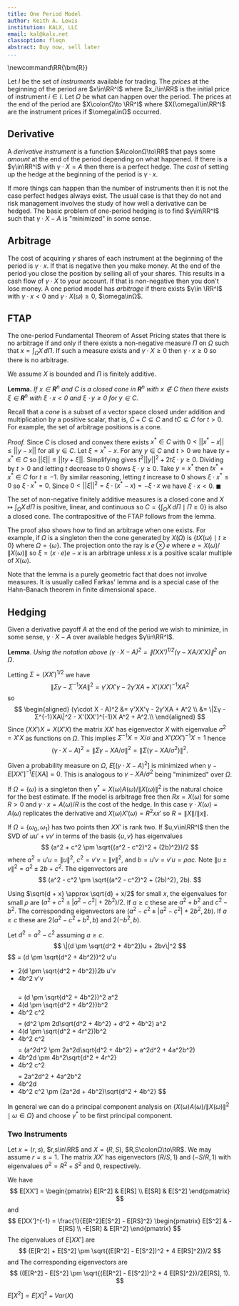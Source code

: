 ```yaml
---
title: One Period Model
author: Keith A. Lewis
institution: KALX, LLC
email: kal@kalx.net
classoption: fleqn
abstract: Buy now, sell later
...
```


\newcommand\RR{\bm{R}}

Let $I$ be the set of _instruments_ available for trading.
The _prices_ at the beginning of the period are $x\in\RR^I$ where $x_i\in\RR$ is the initial
price of instrument $i\in I$.
Let $Ω$ be what can happen over the period.
The prices at the end of the period are $X\colonΩ\to \RR^I$ where $X(\omega)\in\RR^I$
are the instrument prices if $\omega\inΩ$ occurred.

## Derivative

A _derivative instrument_ is a function $A\colonΩ\to\RR$ that pays some _amount_
at the end of the period depending on what happened.
If there is a $γ\in\RR^I$ with
$γ\cdot X = A$ then there is a perfect hedge. The _cost_ of
setting up the hedge at the beginning of the period is $γ\cdot x$.

If more things can happen than the number of instruments then it is not
the case perfect hedges always exist.  The usual case is that they do
not and risk management involves the study of how well a derivative can
be hedged.
The basic problem of one-period hedging is to find $γ\in\RR^I$ such that
$γ\cdot X - A$ is "minimized" in some sense.

## Arbitrage

The cost of acquiring $γ$ shares of each instrument at the beginning
of the period is $γ\cdot x$. If that is negative then you make money.
At the end of the period you close the position by selling all of your
shares.  This results in a cash flow of $γ\cdot X$ to your account.
If that is non-negative then you don't lose money.  A one period model
has _arbitrage_ if there exists $γ\in \RR^I$ with $γ\cdot x <
0$ and $γ\cdot X(\omega)\ge0$, $\omega\inΩ$.

## FTAP

The one-period Fundamental Theorem of Asset Pricing states that there is no
arbitrage if and only if there exists a non-negative measure $\Pi$ on $Ω$
such that $x = \int_Ω X\,d\Pi$. If such a measure exists and
$γ\cdot X\ge 0$ then $γ\cdot x \ge 0$ so there is no arbitrage.

We assume $X$ is bounded and $\Pi$ is finitely additive.

**Lemma.** _If $x\in\bm{R}^n$ and $C$ is a closed cone in
$\bm{R}^n$ with $x\not\in C$ then there exists $ξ\in\bm{R}^n$
with $ξ\cdot x < 0$ and $ξ\cdot y \ge0$ for $y\in C$._

Recall that a _cone_ is a subset of a vector space closed under addition
and multiplication by a positive scalar, that is, $C + C\subseteq C$
and $tC\subseteq C$ for $t > 0$.
For example, the set of arbitrage positions is a cone.

_Proof._ Since $C$ is closed and convex there exists $x^*\in C$ with
$0 < ||x^* - x|| \le ||y - x||$ for all $y\in C$.  Let $ξ = x^* - x$.
For any $y\in C$ and $t > 0$ we have $ty + x^*\in C$ so $||ξ|| \le ||ty + ξ||$. 
Simplifying gives $t^2||y||^2 + 2tξ\cdot y\ge 0$. 
Dividing by $t > 0$ and letting $t$ decrease to 0 shows $ξ\cdot y\ge 0$. 
Take $y = x^*$ then $tx^* + x^*\in C$ for $t \ge -1$. By similar reasoning,
letting $t$ increase to 0 shows $ξ\cdot x^*\le 0$ so $ξ\cdot x^* = 0$. 
Since $0 < ||ξ||^2 = ξ\cdot (x^* - x) = -ξ\cdot x$ we have $ξ\cdot x < 0$.
$\blacksquare$

The set of non-negative finitely additive measures is a closed
cone and $X\mapsto \int_Ω X\,d\Pi$ is positive, linear, and continuous
so $C = \{\int_Ω X\,d\Pi \mid \Pi\ge 0\}$ is also a closed cone.
The contrapositive of the FTAP follows from the lemma.

The proof also shows how to find an arbitrage when one exists.
For example, if $Ω$ is a singleton then the cone generated by $X(Ω)$
is $\{tX(ω)\mid t \ge 0\}$ where $Ω = \{ω\}$.  The projection onto the
ray is $e\otimes e$ where $e = X(ω)/\|X(ω)\|$ so $ξ = (x\cdot e)e - x$
is an arbitrage unless $x$ is a positive scalar multiple of $X(ω)$.

Note that the lemma is a purely geometric fact that does not involve measures.
It is usually called Farkas' lemma and is a special case of the Hahn-Banach theorem
in finite dimensional space.

## Hedging

Given a derivative payoff $A$ at the end of the period we wish to
minimize, in some sense, $γ\cdot X - A$ over available hedges $γ\in\RR^I$.

__Lemma__. _Using the notation above $(γ\cdot X - A)^2 = \|(XX')^{1/2}(γ - XA/X'X)\|^2$ on $Ω$_.

Letting $Σ = (XX')^{1/2}$ we have 
$$
	\|Σγ - Σ^{-1}XA\|^2 = γ'XX'γ - 2γ'XA + X'(XX')^{-1}X A^2
$$
so 
$$
\begin{aligned}
(γ\cdot X - A)^2 &= γ'XX'γ - 2γ'XA + A^2 \\
	&= \|Σγ - Σ^{-1}XA\|^2 - X'(XX')^{-1}X A^2 + A^2.\\
\end{aligned}
$$
Since $(XX')X = X(X'X)$ the matrix $XX'$ has eigenvector $X$ with eigenvalue $\sigma^2 = X'X$
as functions on $Ω$.
This implies $Σ^{-1}X = X/\sigma$ and $X'(XX')^{-1}X = 1$ hence
$$
	(γ\cdot X - A)^2 = \|Σ γ - XA/\sigma\|^2 = \|Σ(γ - XA/σ^2)\|^2.
$$

Given a probability measure on $Ω$, $E[(γ\cdot X - A)^2]$ is minimized
when $γ - E[XX']^{-1}E[XA] = 0$. This is analogous to $γ - XA/σ^2$
being "minimized" over $Ω$. 

If $Ω = \{ω\}$ is a singleton then $γ^* = X(ω)A(ω)/\|X(ω)\|^2$ is the natural choice for the
best estimate. If the model is arbitrage free then $Rx = X(ω)$ for some $R > 0$ and
$γ\cdot x = A(ω)/R$ is the cost of the hedge. In this case $γ\cdot X(ω) = A(ω)$ replicates the derivative
and $X(ω)X'(ω) = R^2xx'$ so $R = \|X\|/\|x\|$.

If $Ω = \{ω_0, ω_1\}$ has two points then $XX'$ is rank two.
If $u,v\in\RR^I$ then the SVD of $uu' + vv'$ in terms of the basis $\{u,v\}$ has eigenvalues 
$$
(a^2 + c^2 \pm \sqrt{(a^2 - c^2)^2 + (2b)^2})/2
$$
where $a^2 = u'u = \|u\|^2$,
$c^2 = v'v = \|v\|^2$, and
$b = u'v = v'u = ρac$.
Note $\|u \pm v\|^2 = a^2 \pm 2b + c^2$.
The eigenvectors are
$$
(a^2 - c^2 \pm \sqrt{(a^2 - c^2)^2 + (2b)^2}, 2b).
$$

Using $\sqrt{d + x} \approx \sqrt{d} + x/2$ for small $x$, the eigenvalues for small $ρ$
are $(a^2 + c^2 \pm |a^2 - c^2| + 2b^2)/2$.
If $a \ge c$ these are $a^2 + b^2$ and $c^2 - b^2$.
The corresponding eigenvectors are
$(a^2 - c^2 \pm |a^2 - c^2| + 2b^2, 2b)$.
If $a \ge c$ these are $2(a^2 - c^2 + b^2, b)$ and $2(-b^2, b)$.

<!--
$$
-(a^2 - c^2 + b^2)b^2 + (b+e)^2$.
= -(a^2 - c^2 + b^2)b^2 + b^2 + 2be + e^2$
$$
$$
	e = -b \pm \sqrt{b^2 + b((a^2 - c^2 + b^2)b^2}
$$
-->

Let $d^2 = a^2 - c^2$ assuming $a \ge c$.
$$
\|(d \pm \sqrt{d^2 + 4b^2})u + 2bv\|^2
$$
$$
= (d \pm \sqrt{d^2 + 4b^2})^2 u'u
  + 2(d \pm \sqrt{d^2 + 4b^2})2b u'v
  + 4b^2 v'v
$$  
$$  
= (d \pm \sqrt{d^2 + 4b^2})^2 a^2
  + 4(d \pm \sqrt{d^2 + 4b^2})b^2
  + 4b^2 c^2
$$
$$
= (d^2 \pm 2d\sqrt{d^2 + 4b^2} + d^2 + 4b^2) a^2
  + 4(d \pm \sqrt{d^2 + 4r^2})b^2
  + 4b^2 c^2
$$
$$
= (a^2d^2 \pm 2a^2d\sqrt{d^2 + 4b^2} + a^2d^2 + 4a^2b^2)
  + 4b^2d \pm 4b^2\sqrt{d^2 + 4r^2}
  + 4b^2 c^2
$$
$$
= 2a^2d^2 + 4a^2b^2
+ 4b^2d
+ 4b^2 c^2
\pm (2a^2d + 4b^2)\sqrt{d^2 + 4b^2}
$$

In general we can do a principal component analysis on $\{X(ω)A(ω)/\|X(ω)\|^2\mid ω\in Ω\}$ and
choose $γ^*$ to be first principal component.

<!--

Fix a probability measure and let $Σ = E[XX']^{1/2}$ so
$$
\begin{aligned}
E[(γ\cdot X - A)^2] &= γ'E[XX']γ - 2E[X'A]γ + E[A^2]\\
	&= \|Σγ - Σ^{-1}E[XA]\|^2 - \|Σ^{-1}E[XA]\|^2 + E[A^2].\\
\end{aligned}
$$
This has minimum value $E[A^2] - E[X'A]E[XX']^{-1}E[XA]$ when $γ = E[XX']^{-1}E[XA]$.
The least squares minimum does not depend on initial prices $x$, but we are only
interested in arbitrage free models. In this case we have $x = \int X\,dΠ = E[X]\|Π\|$
where we use the probability measure $P = Π/\|Π\|$.

-->

### Two Instruments

Let $x = (r, s)$, $r,s\in\RR$ and $X = (R, S)$, $R,S\colonΩ\to\RR$.
We may assume $r = s = 1$. The matrix $XX'$ has eigenvectors
$(R/S, 1)$ and $(-S/R, 1)$ with eigenvalues $σ^2 = R^2 + S^2$ and $0$, respectively.

We have
$$
E[XX'] = \begin{pmatrix} E[R^2] & E[RS] \\ E[SR] & E[S^2] \end{pmatrix}
$$
and
$$
E[XX']^{-1} = \frac{1}{E[R^2]E[S^2] - E[RS]^2} 
\begin{pmatrix} E[S^2] & -E[RS] \\ -E[SR] & E[R^2] \end{pmatrix}
$$
The eigenvalues of $E[XX']$ are
$$
(E[R^2] + E[S^2] \pm \sqrt{(E[R^2] - E[S^2])^2 + 4 E[RS]^2})/2
$$
and
The corresponding eigenvectors are
$$
((E[R^2] - E[S^2] \pm \sqrt{(E[R^2] - E[S^2])^2 + 4 E[RS]^2})/2E[RS], 1).
$$

$E[X^2] = E[X]^2 + Var(X)$
